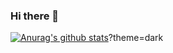 ### Hi there 👋

[![Anurag's github stats](https://github-readme-stats.vercel.app/api?username=weswu)](https://github.com/anuraghazra/github-readme-stats)?theme=dark

<!--
**weswu/weswu** is a ✨ _special_ ✨ repository because its `README.md` (this file) appears on your GitHub profile.

Here are some ideas to get you started:

- 🔭 I’m currently working on ...
- 🌱 I’m currently learning ...
- 👯 I’m looking to collaborate on ...
- 🤔 I’m looking for help with ...
- 💬 Ask me about ...
- 📫 How to reach me: ...
- 😄 Pronouns: ...
- ⚡ Fun fact: ...


dark, radical, merko, gruvbox, tokyonight, onedark, cobalt, synthwave, highcontrast, dracula
-->
